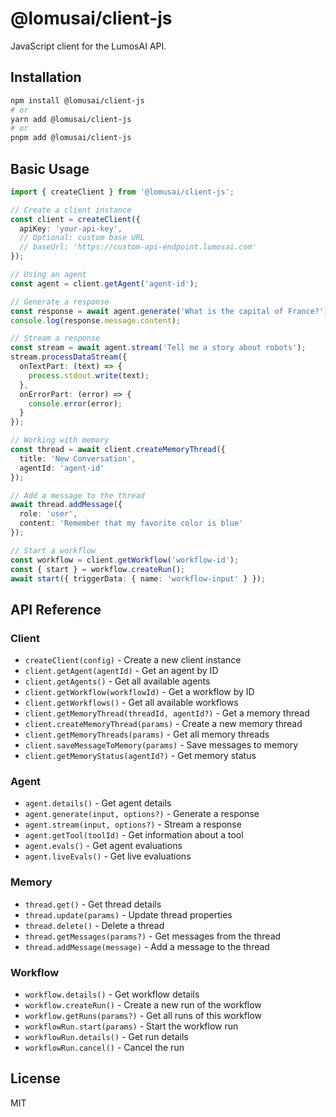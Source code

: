 # @lomusai/client-js

JavaScript client for the LumosAI API.

## Installation

```bash
npm install @lomusai/client-js
# or
yarn add @lomusai/client-js
# or
pnpm add @lomusai/client-js
```

## Basic Usage

```typescript
import { createClient } from '@lomusai/client-js';

// Create a client instance
const client = createClient({
  apiKey: 'your-api-key',
  // Optional: custom base URL
  // baseUrl: 'https://custom-api-endpoint.lumosai.com'
});

// Using an agent
const agent = client.getAgent('agent-id');

// Generate a response
const response = await agent.generate('What is the capital of France?');
console.log(response.message.content);

// Stream a response
const stream = await agent.stream('Tell me a story about robots');
stream.processDataStream({
  onTextPart: (text) => {
    process.stdout.write(text);
  },
  onErrorPart: (error) => {
    console.error(error);
  }
});

// Working with memory
const thread = await client.createMemoryThread({
  title: 'New Conversation',
  agentId: 'agent-id'
});

// Add a message to the thread
await thread.addMessage({
  role: 'user',
  content: 'Remember that my favorite color is blue'
});

// Start a workflow
const workflow = client.getWorkflow('workflow-id');
const { start } = workflow.createRun();
await start({ triggerData: { name: 'workflow-input' } });
```

## API Reference

### Client

- `createClient(config)` - Create a new client instance
- `client.getAgent(agentId)` - Get an agent by ID
- `client.getAgents()` - Get all available agents
- `client.getWorkflow(workflowId)` - Get a workflow by ID
- `client.getWorkflows()` - Get all available workflows
- `client.getMemoryThread(threadId, agentId?)` - Get a memory thread
- `client.createMemoryThread(params)` - Create a new memory thread
- `client.getMemoryThreads(params)` - Get all memory threads
- `client.saveMessageToMemory(params)` - Save messages to memory
- `client.getMemoryStatus(agentId?)` - Get memory status

### Agent

- `agent.details()` - Get agent details
- `agent.generate(input, options?)` - Generate a response
- `agent.stream(input, options?)` - Stream a response
- `agent.getTool(toolId)` - Get information about a tool
- `agent.evals()` - Get agent evaluations
- `agent.liveEvals()` - Get live evaluations

### Memory

- `thread.get()` - Get thread details
- `thread.update(params)` - Update thread properties
- `thread.delete()` - Delete a thread
- `thread.getMessages(params?)` - Get messages from the thread
- `thread.addMessage(message)` - Add a message to the thread

### Workflow

- `workflow.details()` - Get workflow details
- `workflow.createRun()` - Create a new run of the workflow
- `workflow.getRuns(params?)` - Get all runs of this workflow
- `workflowRun.start(params)` - Start the workflow run
- `workflowRun.details()` - Get run details
- `workflowRun.cancel()` - Cancel the run

## License

MIT 